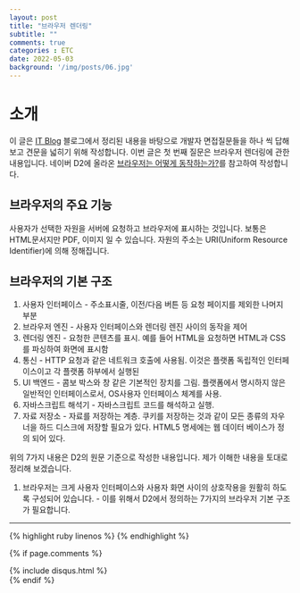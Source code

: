 ```yaml
---
layout: post
title: "브라우저 렌더링"
subtitle: ""
comments: true
categories : ETC
date: 2022-05-03
background: '/img/posts/06.jpg'
---
```

# 소개
이 글은 [IT Blog]() 블로그에서 정리된 내용을 바탕으로 개발자 면접질문들을 하나 씩 답해보고 견문을 넓히기 위해 작성합니다. 이번 글은 첫 번째 질문은 브라우저 렌더링에 관한 내용입니다.
네이버 D2에 올라온 [브라우저는 어떻게 동작하는가?]()를 참고하여 작성합니다.

## 브라우저의 주요 기능
사용자가 선택한 자원을 서버에 요청하고 브라우저에 표시하는 것입니다. 보통은 HTML문서지만 PDF, 이미지 일 수 있습니다. 자원의 주소는 URI(Uniform Resource Identifier)에 의해 정해집니다.

## 브라우저의 기본 구조
  1. 사용자 인터페이스 - 주소표시줄, 이전/다음 버튼 등 요청 페이지를 제외한 나머지 부분
  2. 브라우저 엔진 - 사용자 인터페이스와 렌더링 렌진 사이의 동작을 제어
  3. 렌더링 엔진 - 요청한 콘텐츠를 표시. 예를 들어 HTML을 요청하면 HTML과 CSS를 파싱하여 화면에 표시함
  4. 통신 - HTTP 요청과 같은 네트워크 호출에 사용됨. 이것은 플랫폼 독립적인 인터페이스이고 각 플랫폼 하부에서 실행된
  5. UI 백엔드 - 콤보 박스와 창 같은 기본적인 장치를 그림. 플랫폼에서 명시하지 않은 일반적인 인터페이스로서, OS사용자 인터페이스 체계를 사용.
  6. 자바스크립트 해석기 - 자바스크립트 코드를 해석하고 실행.
  7. 자료 저장소 - 자료를 저장하는 계층. 쿠키를 저장하는 것과 같이 모든 종류의 자우너을 하드 디스크에 저장할 필요가 있다. HTML5 명세에는 웹 데이터 베이스가 정의 되어 있다.
 
위의 7가지 내용은 D2의 원문 기준으로 작성한 내용입니다. 제가 이해한 내용을 토대로 정리해 보겠습니다.
  1. 브라우저는 크게 사용자 인터페이스와 사용자 화면 사이의 상호작용을 원활히 하도록 구성되어 있습니다. 
    - 이를 위해서 D2에서 정의하는 7가지의 브라우저 기본 구조가 필요합니다.

---

{% highlight ruby linenos %}
{% endhighlight %}

{% if page.comments %}
<div id="post-disqus" class="container">
{% include disqus.html %}
</div>
{% endif %}
